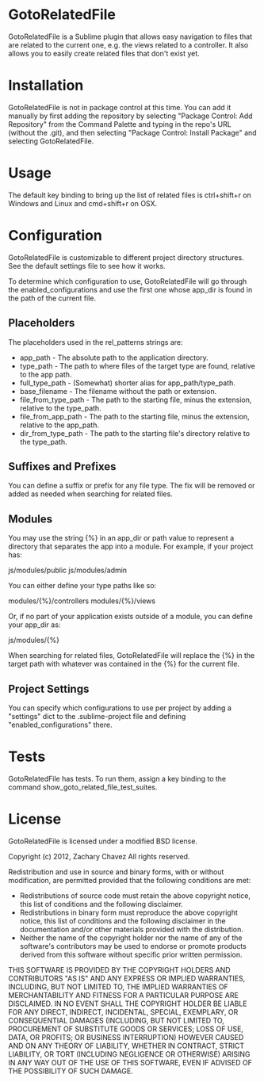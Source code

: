 GotoRelatedFile
===============
GotoRelatedFile is a Sublime plugin that allows easy navigation to files that
are related to the current one, e.g. the views related to a controller.  It
also allows you to easily create related files that don't exist yet.

Installation
============
GotoRelatedFile is not in package control at this time. You can add it manually
by first adding the repository by selecting "Package Control: Add Repository"
from the Command Palette and typing in the repo's URL (without the .git), and then
selecting "Package Control: Install Package" and selecting GotoRelatedFile.

Usage
=====
The default key binding to bring up the list of related files is ctrl+shift+r on Windows
and Linux and cmd+shift+r on OSX.

Configuration
=============
GotoRelatedFile is customizable to different project directory structures.
See the default settings file to see how it works.

To determine which configuration to use, GotoRelatedFile will go through the
enabled_configurations and use the first one whose app_dir is found in the
path of the current file.

Placeholders
------------

The placeholders used in the rel_patterns strings are:

   * app_path  - The absolute path to the application directory.
   * type_path - The path to where files of the target type are found, relative to the app path.
   * full_type_path - (Somewhat) shorter alias for app_path/type_path.
   * base_filename - The filename without the path or extension.
   * file_from_type_path - The path to the starting file, minus the extension, relative to the type_path.
   * file_from_app_path - The path to the starting file, minus the extension, relative to the app_path.
   * dir_from_type_path - The path to the starting file's directory relative to the type_path.

Suffixes and Prefixes
---------------------

You can define a suffix or prefix for any file type.  The fix will be removed or added as needed
when searching for related files.

Modules
-------

You may use the string {%} in an app_dir or path value to represent a directory
that separates the app into a module.  For example, if your project has:

js/modules/public
js/modules/admin

You can either define your type paths like so:

modules/{%}/controllers
modules/{%}/views

Or, if no part of your application exists outside of a module, you can
define your app_dir as:

js/modules/{%}

When searching for related files, GotoRelatedFile will replace the {%} in the
target path with whatever was contained in the {%} for the current file.

Project Settings
----------------

You can specify which configurations to use per project by adding a
"settings" dict to the .sublime-project file and defining "enabled_configurations"
there.

Tests
=====

GotoRelatedFile has tests.  To run them, assign a key binding to
the command show_goto_related_file_test_suites.

License
=======
GotoRelatedFile is licensed under a modified BSD license.

Copyright (c) 2012, Zachary Chavez
All rights reserved.

Redistribution and use in source and binary forms, with or without
modification, are permitted provided that the following conditions are met:
   * Redistributions of source code must retain the above copyright
     notice, this list of conditions and the following disclaimer.
   * Redistributions in binary form must reproduce the above copyright
     notice, this list of conditions and the following disclaimer in the
     documentation and/or other materials provided with the distribution.
   * Neither the name of the copyright holder nor the name of any of the
     software's contributors may be used to endorse or promote products
     derived from this software without specific prior written permission.

THIS SOFTWARE IS PROVIDED BY THE COPYRIGHT HOLDERS AND CONTRIBUTORS "AS IS" AND
ANY EXPRESS OR IMPLIED WARRANTIES, INCLUDING, BUT NOT LIMITED TO, THE IMPLIED
WARRANTIES OF MERCHANTABILITY AND FITNESS FOR A PARTICULAR PURPOSE ARE
DISCLAIMED. IN NO EVENT SHALL THE COPYRIGHT HOLDER BE LIABLE FOR ANY
DIRECT, INDIRECT, INCIDENTAL, SPECIAL, EXEMPLARY, OR CONSEQUENTIAL DAMAGES
(INCLUDING, BUT NOT LIMITED TO, PROCUREMENT OF SUBSTITUTE GOODS OR SERVICES;
LOSS OF USE, DATA, OR PROFITS; OR BUSINESS INTERRUPTION) HOWEVER CAUSED AND
ON ANY THEORY OF LIABILITY, WHETHER IN CONTRACT, STRICT LIABILITY, OR TORT
(INCLUDING NEGLIGENCE OR OTHERWISE) ARISING IN ANY WAY OUT OF THE USE OF THIS
SOFTWARE, EVEN IF ADVISED OF THE POSSIBILITY OF SUCH DAMAGE.
